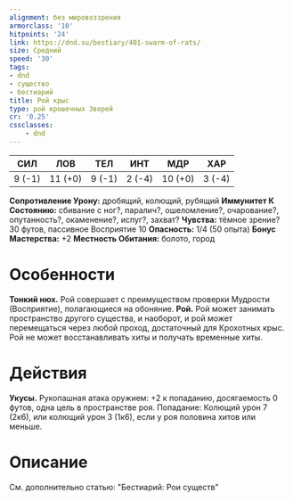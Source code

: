 ```yaml
---
alignment: без мировоззрения
armorclass: '10'
hitpoints: '24'
link: https://dnd.su/bestiary/401-swarm-of-rats/
size: Средний
speed: '30'
tags:
- dnd
- существо
- бестиарий
title: Рой крыс
type: рой крошечных Зверей
cr: '0.25'
cssclasses:
    - dnd
---
```



| СИЛ | ЛОВ | ТЕЛ | ИНТ | МДР | ХАР |
|---|---|---|---|---|---|
| 9 (-1) | 11 (+0) | 9 (-1) | 2 (-4) | 10 (+0) | 3 (-4) |
**Сопротивление Урону:** дробящий, колющий, рубящий
**Иммунитет К Состоянию:** сбивание с ног?, паралич?, ошеломление?, очарование?, опутанность?, окаменение?, испуг?, захват?
**Чувства:** тёмное зрение? 30 футов, пассивное Восприятие 10
**Опасность:** 1/4 (50 опыта)
**Бонус Мастерства:** +2
**Местность Обитания:** болото, город


# Особенности
**Тонкий нюх.** Рой совершает с преимуществом проверки Мудрости (Восприятие), полагающиеся на обоняние.
**Рой.** Рой может занимать пространство другого существа, и наоборот, и рой может перемещаться через любой проход, достаточный для Крохотных крыс. Рой не может восстанавливать хиты и получать временные хиты.


# Действия
**Укусы.** Рукопашная атака оружием: +2 к попаданию, досягаемость 0 футов, одна цель в пространстве роя. Попадание: Колющий урон 7 (2к6), или колющий урон 3 (1к6), если у роя половина хитов или меньше.


# Описание
См. дополнительно статью: "Бестиарий: Рои существ"